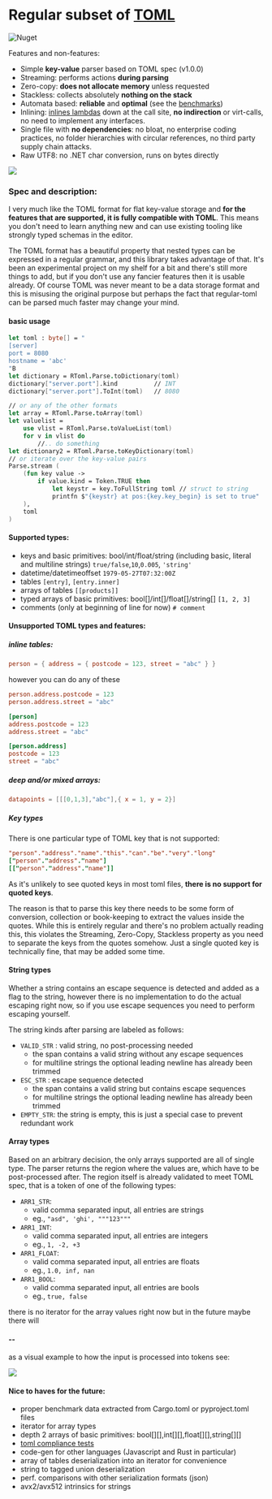 # Regular subset of [TOML](https://toml.io/en/)

<img alt="Nuget" src="https://img.shields.io/nuget/v/r-toml">

Features and non-features: 
- Simple **key-value** parser based on TOML spec (v1.0.0)
- Streaming: performs actions **during parsing**
- Zero-copy: **does not allocate memory** unless requested
- Stackless: collects absolutely **nothing on the stack**
- Automata based: **reliable** and **optimal** (see the [benchmarks](/src/r-toml.benchmarks/Program.fs))
- Inlining: [inlines lambdas](/src/r-toml.benchmarks/disassembly.txt#L824) down at the call site, **no indirection** or virt-calls, no need to implement any interfaces.
- Single file with **no dependencies**: no bloat, no enterprise coding practices, no folder hierarchies with circular references, no third party supply chain attacks.
- Raw UTF8: no .NET char conversion, runs on bytes directly

![](data/benchmarks.png)

### Spec and description: 

I very much like the TOML format for flat key-value storage and 
**for the features that are supported, it is fully compatible with TOML**.
This means you don't need to learn anything new and can use existing tooling
like strongly typed schemas in the editor.

The TOML format has a beautiful property that nested types can be expressed 
in a regular grammar, and this library takes advantage of that. It's been an experimental project on my shelf for a bit and there's still more things to add, but if you don't use any fancier features then it is usable already. Of course TOML was never meant to be a data storage format and this is misusing the original purpose but perhaps the fact that regular-toml can be parsed much faster may change your mind.

#### basic usage

```fsharp
let toml : byte[] = "
[server]
port = 8080
hostname = 'abc'
"B
let dictionary = RToml.Parse.toDictionary(toml)
dictionary["server.port"].kind          // INT
dictionary["server.port"].ToInt(toml)   // 8080

// or any of the other formats
let array = RToml.Parse.toArray(toml)
let valuelist = 
    use vlist = RToml.Parse.toValueList(toml)
    for v in vlist do 
        //.. do something
let dictionary2 = RToml.Parse.toKeyDictionary(toml)
// or iterate over the key-value pairs
Parse.stream (
    (fun key value ->
        if value.kind = Token.TRUE then
            let keystr = key.ToFullString toml // struct to string
            printfn $"{keystr} at pos:{key.key_begin} is set to true"
    ),
    toml
)
```

#### Supported types: 

- keys and basic primitives: bool/int/float/string (including basic, literal and multiline strings) `true/false`,`10`,`0.005`, `'string'`
- datetime/datetimeoffset `1979-05-27T07:32:00Z`
- tables `[entry]`, `[entry.inner]`
- arrays of tables `[[products]]`
- typed arrays of basic primitives: bool[]/int[]/float[]/string[] `[1, 2, 3]`
- comments (only at beginning of line for now) `# comment`

#### Unsupported TOML types and features:

##### inline tables:
```toml
person = { address = { postcode = 123, street = "abc" } }
```
however you can do any of these 
```toml
person.address.postcode = 123
person.address.street = "abc"

[person]
address.postcode = 123
address.street = "abc"

[person.address]
postcode = 123
street = "abc"
```

##### deep and/or mixed arrays:
```toml
datapoints = [[[0,1,3],"abc"],{ x = 1, y = 2}]
```

##### Key types

There is one particular type of TOML key that is not supported:
```toml
"person"."address"."name"."this"."can"."be"."very"."long"
["person"."address"."name"]
[["person"."address"."name"]]
```

As it's unlikely to see quoted keys in most toml files,
**there is no support for quoted keys**.

The reason is that to parse this key there needs to be some form of conversion, collection or book-keeping
to extract the values inside the quotes. While this is entirely regular
and there's no problem actually reading this, 
this violates the Streaming, Zero-Copy, Stackless property as you need to 
separate the keys from the quotes somehow. 
Just a single quoted key is technically fine, that may be added some time.


#### String types

Whether a string contains an escape sequence is detected and added as a flag 
to the string, however there is no implementation to do the actual escaping 
right now, so if you use escape sequences you need to perform escaping yourself.

The string kinds after parsing are labeled as follows:
- `VALID_STR` : valid string, no post-processing needed
    - the span contains a valid string without any escape sequences 
    - for multiline strings the optional leading newline has already been trimmed
- `ESC_STR` : escape sequence detected
    - the span contains a valid string but contains escape sequences 
    - for multiline strings the optional leading newline has already been trimmed
- `EMPTY_STR`: the string is empty, this is just a special case to prevent redundant work

#### Array types

Based on an arbitrary decision, the only arrays supported are all of single type.
The parser returns the region where the values are, which have to be post-processed after.
The region itself is already validated to meet TOML spec, that is a token of one of the following types:

- `ARR1_STR`: 
    - valid comma separated input, all entries are strings
    - eg., `"asd", 'ghi', """123"""`
- `ARR1_INT`: 
    - valid comma separated input, all entries are integers
    - eg., `1, -2, +3`
- `ARR1_FLOAT`: 
    - valid comma separated input, all entries are floats
    - eg., `1.0, inf, nan`
- `ARR1_BOOL`: 
    - valid comma separated input, all entries are bools
    - eg., `true, false`

there is no iterator for the array values right now but in the future maybe there will

#### --

as a visual example to how the input is processed into tokens see:

![](data/tokens.png)

#### Nice to haves for the future:

- proper benchmark data extracted from Cargo.toml or pyproject.toml files
- iterator for array types
- depth 2 arrays of basic primitives: bool[][],int[][],float[][],string[][]
- [toml compliance tests](https://github.com/toml-lang/compliance)
- code-gen for other languages (Javascript and Rust in particular)
- array of tables deserialization into an iterator for convenience
- string to tagged union deserialization
- perf. comparisons with other serialization formats (json)
- avx2/avx512 intrinsics for strings



